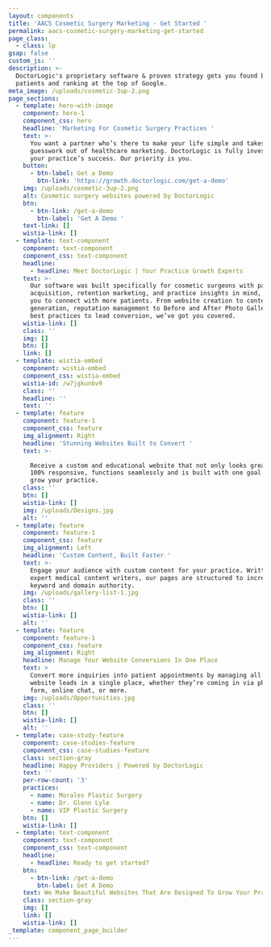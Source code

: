 ```yaml
---
layout: components
title: 'AACS Cosmetic Surgery Marketing - Get Started '
permalink: aacs-cosmetic-surgery-marketing-get-started
page_class:
  - class: lp
gsap: false
custom_js: ''
description: >-
  DoctorLogic's proprietary software & proven strategy gets you found by more
  patients and ranking at the top of Google.
meta_image: /uploads/cosmetic-3up-2.png
page_sections:
  - template: hero-with-image
    component: hero-1
    component_css: hero
    headline: 'Marketing For Cosmetic Surgery Practices '
    text: >-
      You want a partner who’s there to make your life simple and takes the
      guesswork out of healthcare marketing. DoctorLogic is fully invested in
      your practice’s success. Our priority is you.
    button:
      - btn-label: Get a Demo
        btn-link: 'https://growth.doctorlogic.com/get-a-demo'
    img: /uploads/cosmetic-3up-2.png
    alt: Cosmetic surgery websites powered by DoctorLogic
    btn:
      - btn-link: /get-a-demo
        btn-label: 'Get A Demo '
    text-link: []
    wistia-link: []
  - template: text-component
    component: text-component
    component_css: text-component
    headline:
      - headline: Meet DoctorLogic | Your Practice Growth Experts
    text: >-
      Our software was built specifically for cosmetic surgeons with patient
      acquisition, retention marketing, and practice insights in mind, helping
      you to connect with more patients. From website creation to content
      generation, reputation management to Before and After Photo Galleries, SEO
      best practices to lead conversion, we’ve got you covered.
    wistia-link: []
    class: ''
    img: []
    btn: []
    link: []
  - template: wistia-embed
    component: wistia-embed
    component_css: wistia-embed
    wistia-id: /w7jgkunbv9
    class: ''
    headline: ''
    text: ''
  - template: feature
    component: feature-1
    component_css: feature
    img_alignment: Right
    headline: 'Stunning Websites Built to Convert '
    text: >-

      Receive a custom and educational website that not only looks great but is
      100% responsive, functions seamlessly and is built with one goal in mind:
      grow your practice.
    class: ''
    btn: []
    wistia-link: []
    img: /uploads/Designs.jpg
    alt: ''
  - template: feature
    component: feature-1
    component_css: feature
    img_alignment: Left
    headline: 'Custom Content, Built Faster '
    text: >-
      Engage your audience with custom content for your practice. Written by
      expert medical content writers, our pages are structured to increase your
      keyword and domain authority.
    img: /uploads/gallery-list-1.jpg
    class: ''
    btn: []
    wistia-link: []
    alt: ''
  - template: feature
    component: feature-1
    component_css: feature
    img_alignment: Right
    headline: Manage Your Website Conversions In One Place
    text: >
      Convert more inquiries into patient appointments by managing all your
      website leads in a single place, whether they’re coming in via phone, web
      form, online chat, or more.
    img: /uploads/Opportunities.jpg
    class: ''
    btn: []
    wistia-link: []
    alt: ''
  - template: case-study-feature
    component: case-studies-feature
    component_css: case-studies-feature
    class: section-gray
    headline: Happy Providers | Powered by DoctorLogic
    text: ''
    per-row-count: '3'
    practices:
      - name: Morales Plastic Surgery
      - name: Dr. Glenn Lyle
      - name: VIP Plastic Surgery
    btn: []
    wistia-link: []
  - template: text-component
    component: text-component
    component_css: text-component
    headline:
      - headline: Ready to get started?
    btn:
      - btn-link: /get-a-demo
        btn-label: Get A Demo
    text: We Make Beautiful Websites That Are Designed To Grow Your Practice
    class: section-gray
    img: []
    link: []
    wistia-link: []
_template: component_page_builder
---
```



